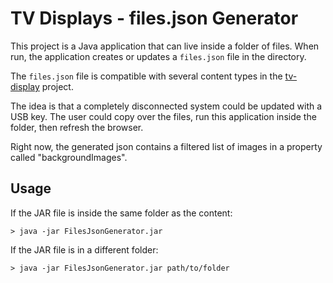 # TV Displays - files.json Generator

This project is a Java application that can live inside a folder of files.
When run, the application creates or updates a `files.json` file in the directory.

The `files.json` file is compatible with several content types
in the [tv-display](https://github.com/cityssm/tv-display) project.

The idea is that a completely disconnected system could be updated with a USB key.
The user could copy over the files, run this application inside the folder, then refresh the browser.

Right now, the generated json contains a filtered list of images in a property called "backgroundImages".

## Usage

If the JAR file is inside the same folder as the content:

    > java -jar FilesJsonGenerator.jar

If the JAR file is in a different folder:

    > java -jar FilesJsonGenerator.jar path/to/folder
